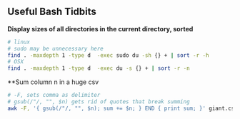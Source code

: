 ## Useful Bash Tidbits

**Display sizes of all directories in the current directory, sorted**
```sh
# linux
# sudo may be unnecessary here
find . -maxdepth 1 -type d  -exec sudo du -sh {} + | sort -r -h
# OSX
find . -maxdepth 1 -type d  -exec du -s {} + | sort -r -n
```

**Sum column n in a huge csv
```sh
# -F, sets comma as delimiter
# gsub(/"/, "", $n) gets rid of quotes that break summing
awk -F, '{ gsub(/"/, "", $n); sum += $n; } END { print sum; }' giant.csv
```
